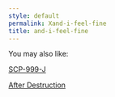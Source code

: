 ```yaml
---
style: default
permalink: Xand-i-feel-fine
title: and-i-feel-fine
---
```

You may also like:

[SCP-999-J](http://scp-wiki.net/scp-999-j)

[After Destruction](http://scp-wiki.net/after-destruction)

